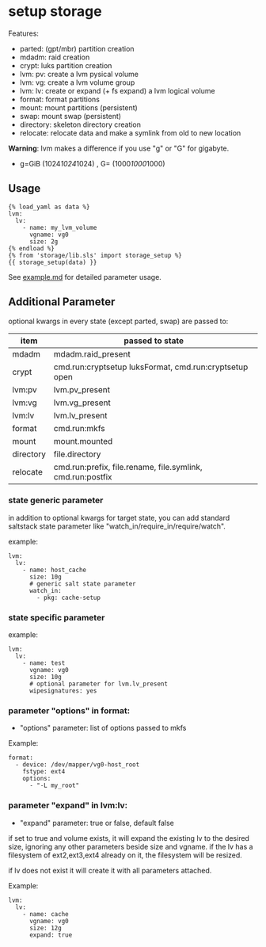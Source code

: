 # setup storage

Features:
 * parted:      (gpt/mbr) partition creation
 * mdadm:       raid creation
 * crypt:       luks partition creation
 * lvm: pv:     create a lvm pysical volume
 * lvm: vg:     create a lvm volume group
 * lvm: lv:     create or expand (+ fs expand) a lvm logical volume
 * format:      format partitions
 * mount:       mount partitions (persistent)
 * swap:        mount swap (persistent)
 * directory:   skeleton directory creation
 * relocate:    relocate data and make a symlink from old to new location

**Warning**: lvm makes a difference if you use "g" or "G" for gigabyte.
  * g=GiB (1024*1024*1024) , G= (1000*1000*1000)

## Usage

```
{% load_yaml as data %}
lvm:
  lv:
    - name: my_lvm_volume
      vgname: vg0
      size: 2g
{% endload %}
{% from 'storage/lib.sls' import storage_setup %}
{{ storage_setup(data) }}
```

See [example.md](example.md) for detailed parameter usage.


## Additional Parameter


optional kwargs in every state (except parted, swap) are passed to:

item | passed to state
--- | ---
mdadm | mdadm.raid_present
crypt | cmd.run:cryptsetup luksFormat, cmd.run:cryptsetup open
lvm:pv | lvm.pv_present
lvm:vg | lvm.vg_present
lvm:lv | lvm.lv_present
format | cmd.run:mkfs
mount | mount.mounted
directory | file.directory
relocate | cmd.run:prefix, file.rename, file.symlink, cmd.run:postfix


### state generic parameter

in addition to optional kwargs for target state, you can add standard saltstack state parameter like "watch_in/require_in/require/watch".

example:

```
lvm:
  lv:
    - name: host_cache
      size: 10g
      # generic salt state parameter
      watch_in: 
        - pkg: cache-setup
```

### state specific parameter

example:

```
lvm:
  lv:
    - name: test
      vgname: vg0
      size: 10g
      # optional parameter for lvm.lv_present
      wipesignatures: yes
```


### parameter "options" in format:

+ "options" parameter: list of options passed to mkfs

Example:

```
format:
  - device: /dev/mapper/vg0-host_root
    fstype: ext4
    options:
      - "-L my_root"
```

### parameter "expand" in lvm:lv:

+ "expand" parameter: true or false, default false

if set to true and volume exists,
  it will expand the existing lv to the desired size,
  ignoring any other parameters beside size and vgname.
  if the lv has a filesystem of ext2,ext3,ext4 already on it,
  the filesystem will be resized.

if lv does not exist it will create it with all parameters attached.
    
Example:

```
lvm:
  lv:
    - name: cache
      vgname: vg0
      size: 12g
      expand: true
```

